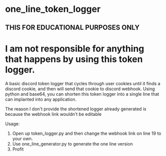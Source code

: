 # one_line_token_logger

## THIS FOR EDUCATIONAL PURPOSES ONLY
# I am not responsible for anything that happens by using this token logger.

A basic discord token logger that cycles through user cookies until it finds a discord cookie, and then will send that cookie to discord webhook.
Using python and base64, you can shorten this token logger into a single line that can implanted into any application.

The reason I don't provide the shortened logger already generated is because the webhook link wouldn't be editable

Usage:
 1. Open up token_logger.py and then change the webhook link on line 19 to your own.
 2. Use one_line_generator.py to generate the one line version
 3. Profit
